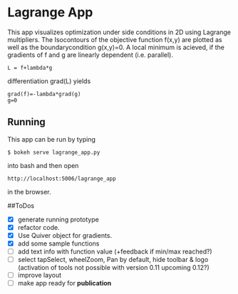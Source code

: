 # Lagrange App
This app visualizes optimization under side conditions in 2D using Lagrange multipliers. The Isocontours of the objective function f(x,y) are plotted as well as the boundarycondition g(x,y)=0. A local minimum is acieved, if the gradients of f and g  are linearly dependent (i.e. parallel).
```
L = f+lambda*g
```
differentiation grad(L) yields
```
grad(f)=-lambda*grad(g)
g=0
```
## Running
This app can be run by typing
```
$ bokeh serve lagrange_app.py
```
into bash and then open
```
http://localhost:5006/lagrange_app
```
in the browser.

##ToDos
- [x] generate running prototype
- [x] refactor code.
- [x] Use Quiver object for gradients.
- [x] add some sample functions
- [ ] add text info with function value (+feedback if min/max reached?)
- [ ] select tapSelect, wheelZoom, Pan by default, hide toolbar & logo (activation of tools not possible with version 0.11 upcoming 0.12?)
- [ ] improve layout
- [ ] make app ready for **publication**